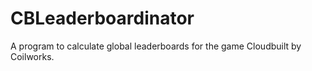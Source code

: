 # CBLeaderboardinator
A program to calculate global leaderboards for the game Cloudbuilt by Coilworks.

